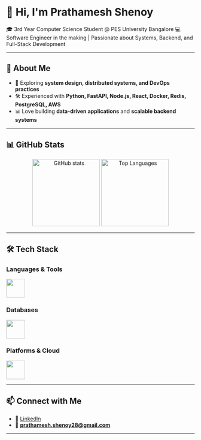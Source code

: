 # 👋 Hi, I'm Prathamesh Shenoy  

🎓 3rd Year Computer Science Student @ PES University Bangalore
💻 Software Engineer in the making | Passionate about Systems, Backend, and Full-Stack Development  

---

## 🚀 About Me  
- 🌱 Exploring **system design, distributed systems, and DevOps practices**  
- 🛠️ Experienced with **Python, FastAPI, Node.js, React, Docker, Redis, PostgreSQL, AWS**  
- 📊 Love building **data-driven applications** and **scalable backend systems**  

---

## 📊 GitHub Stats  

<div align="center">
  <img src="https://github-readme-stats.vercel.app/api?username=Prathameshshenoy&show_icons=true&theme=tokyonight" alt="GitHub stats" height="180"/>
  <img src="https://github-readme-stats.vercel.app/api/top-langs/?username=Prathameshshenoy&layout=compact&theme=tokyonight" alt="Top Languages" height="180"/>
</div>

---

## 🛠️ Tech Stack  

### Languages & Tools  
<p align="left">
  <img src="https://skillicons.dev/icons?i=python,c,js,html,css,react,nodejs,express,fastapi,nextjs,git,docker" height="50"/>
</p>

### Databases  
<p align="left">
  <img src="https://skillicons.dev/icons?i=postgres,mysql,mongodb,redis" height="50"/>
</p>

### Platforms & Cloud  
<p align="left">
  <img src="https://skillicons.dev/icons?i=aws" height="50"/>
</p>

---

## 📫 Connect with Me  
- 💼 [LinkedIn](https://linkedin.com/in/prathamesh-shenoy)  
- 📧 **prathamesh.shenoy28@gmail.com**  

---
